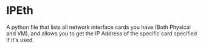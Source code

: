 # IPEth
A python file that lists all network interface cards you have (Both Physical and VM), and allows you to get the IP Address of the specific card specified if it's used.
